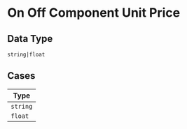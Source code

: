 
# On Off Component Unit Price

## Data Type

`string|float`

## Cases

| Type |
|  --- |
| `string` |
| `float` |

